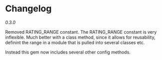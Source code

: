 # Changelog

*0.3.0*

Removed RATING_RANGE constant.
The RATING_RANGE constant is very inflexible. Much better with a class method, since
it allows for reusability, definint the range in a module that is pulled into
several classes etc.

Instead this gem now includes several other config methods.